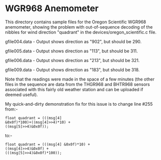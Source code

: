 # WGR968 Anemometer

This directory contains sample files for the Oregon Scientific WGR968 anemometer, showing the problem with out-of-sequence decoding of the nibbles for wind direction "quadrant" in the devices/oregon_scientific.c file.

gfile004.data - Output shows direction as "902", but should be 290.

gfile005.data - Output shows direction as "113", but should be 311.

gfile006.data - Output shows direction as "213", but should be 321.

gfile009.data - Output shows direction as "183", but should be 318.


Note that the readings were made in the space of a few minutes (the other files in the sequence are data from the THGR968 and BHTR968 sensors associated with this fairly old weather station and can be uploaded if deemed useful).

My quick-and-dirty demonstration fix for this issue is to change line #255 from:-

<code>float quadrant = (((msg[4] &0x0f)*100)+((msg[4]>>4)*10) + ((msg[5]>>4)&0x0f));</code>

to:-

<code>float quadrant = (((msg[4] &0x0f)*10) + ((msg[4]>>4)&0x0f) + (((msg[5]>>4)&0x0f)*100));</code>


 


